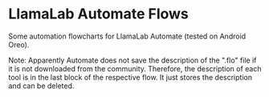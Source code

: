 # LlamaLab Automate Flows
Some automation flowcharts for LlamaLab Automate (tested on Android Oreo).

Note:
Apparently Automate does not save the description of the ".flo" file if it is not downloaded from the community. Therefore, the description of each tool is in the last block of the respective flow. It just stores the description and can be deleted.
